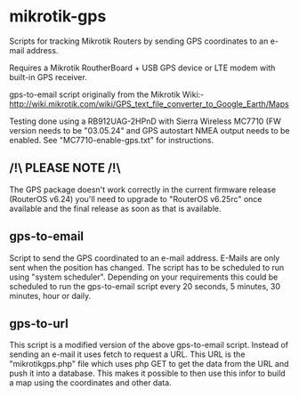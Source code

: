 mikrotik-gps
============

Scripts for tracking Mikrotik Routers by sending GPS coordinates to an e-mail address.

Requires a Mikrotik RoutherBoard + USB GPS device or LTE modem with built-in GPS receiver.

gps-to-email script originally from the Mikrotik Wiki:-
http://wiki.mikrotik.com/wiki/GPS_text_file_converter_to_Google_Earth/Maps

Testing done using a RB912UAG-2HPnD with Sierra Wireless MC7710 (FW version needs to be "03.05.24" and GPS autostart NMEA output needs to be enabled. See "MC7710-enable-gps.txt" for instructions.

/!\ PLEASE NOTE /!\
-------------

The GPS package doesn't work correctly in the current firmware release (RouterOS v6.24) you'll need to upgrade to "RouterOS v6.25rc" once available and the final release as soon as that is available.

gps-to-email
------------

Script to send the GPS coordinated to an e-mail address.
E-Mails are only sent when the position has changed.
The script has to be scheduled to run using "system scheduler". Depending on your requirements this could be scheduled to run the gps-to-email script every 20 seconds, 5 minutes, 30 minutes, hour or daily.

gps-to-url
----------

This script is a modified version of the above gps-to-email script. Instead of sending an e-mail it uses fetch to request a URL. This URL is the "mikrotikgps.php" file which uses php GET to get the data from the URL and push it into a database. This makes it possible to then use this infor to build a map using the coordinates and other data. 
